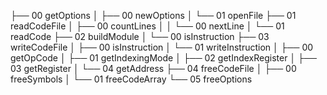 ├── 00 getOptions
│   ├── 00 newOptions
│   └── 01 openFile
├── 01 readCodeFile
│   ├── 00 countLines
│   │   └── 00 nextLine
│   └── 01 readCode
├── 02 buildModule
│   └── 00 isInstruction
├── 03 writeCodeFile
│   ├── 00 isInstruction
│   └── 01 writeInstruction
│       ├── 00 getOpCode
│       ├── 01 getIndexingMode
│       ├── 02 getIndexRegister
│       ├── 03 getRegister
│       └── 04 getAddress
├── 04 freeCodeFile
│   ├── 00 freeSymbols
│   └── 01 freeCodeArray
└── 05 freeOptions
    
